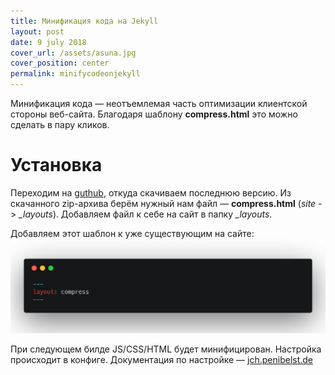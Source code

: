 ```yaml
---
title: Минификация кода на Jekyll
layout: post
date: 9 july 2018
cover_url: /assets/asuna.jpg
cover_position: center
permalink: minifycodeonjekyll
---
```

Минификация кода — неотъемлемая часть оптимизации клиентской стороны веб-сайта. Благодаря шаблону __compress.html__ это можно сделать в пару кликов.

# Установка
Переходим на [guthub](https://github.com/penibelst/jekyll-compress-html/releases/latest), откуда скачиваем последнюю версию. Из скачанного zip-архива берём нужный нам файл — __compress.html__ (*site* -> *_layouts*). Добавляем файл к себе на сайт в папку *_layouts*. 

Добавляем этот шаблон к уже существующим на сайте: 
![](/assets/jekyllminify.png)

При следующем билде JS/CSS/HTML будет минифицирован. Настройка происходит в конфиге. Документация по настройке — [jch.penibelst.de](http://jch.penibelst.de)


